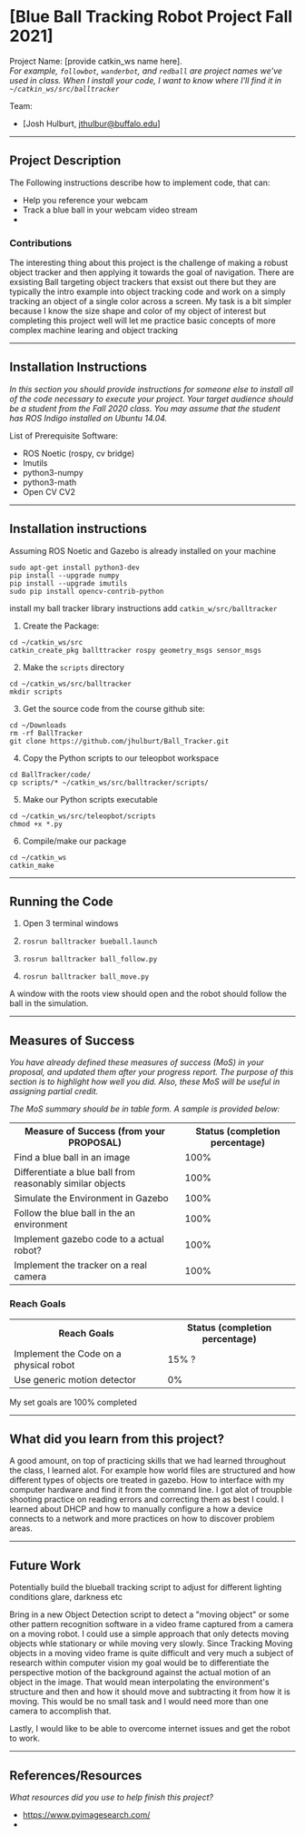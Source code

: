 # [Blue Ball Tracking Robot Project Fall 2021]

Project Name: [provide catkin_ws name here].  
*For example, `followbot`, `wanderbot`, and `redball` are project names we've used in class.  When I install your code, I want to know where I'll find it in `~/catkin_ws/src/balltracker`*

Team:
- [Josh Hulburt, jthulbur@buffalo.edu]

---

## Project Description

The Following instructions describe how to implement code, that can:
- Help you reference your webcam
- Track a blue ball in your webcam video stream
- 

### Contributions

The interesting thing about this project is the challenge of making a robust object tracker and then applying it towards the goal of navigation.
There are exsisting Ball targeting object trackers that exsist out there but they are typically the intro example into object tracking code and work on a simply tracking an object of a single color across a screen. My task is a bit simpler because I know the size shape and color of my object of interest but completing this project well will let me practice basic concepts of more complex machine learing and object tracking

---

## Installation Instructions

*In this section you should provide instructions for someone else to install all of the code necessary to execute your project.
Your target audience should be a student from the Fall 2020 class.
You may assume that the student has ROS Indigo installed on Ubuntu 14.04.*

List of Prerequisite Software:
- ROS Noetic (rospy, cv bridge)
- Imutils
- python3-numpy
- python3-math
- Open CV CV2

---

## Installation instructions

Assuming ROS Noetic and Gazebo is already installed on your machine 

```
sudo apt-get install python3-dev
pip install --upgrade numpy
pip install --upgrade imutils 
sudo pip install opencv-contrib-python
```

install my ball tracker library instructions add `catkin_w/src/balltracker`

1. Create the Package:
```
cd ~/catkin_ws/src
catkin_create_pkg ballttracker rospy geometry_msgs sensor_msgs

```
2. Make the `scripts` directory
```
cd ~/catkin_ws/src/balltracker
mkdir scripts

```
3. Get the source code from the course github site:
```
cd ~/Downloads
rm -rf BallTracker
git clone https://github.com/jhulburt/Ball_Tracker.git

```

4. Copy the Python scripts to our teleopbot workspace
```
cd BallTracker/code/
cp scripts/* ~/catkin_ws/src/balltracker/scripts/

```

5. Make our Python scripts executable
```
cd ~/catkin_ws/src/teleopbot/scripts
chmod +x *.py

```

6. Compile/make our package
```
cd ~/catkin_ws
catkin_make
```

---

## Running the Code

1) Open 3 terminal windows

2) ```rosrun balltracker bueball.launch```
3) ```rosrun balltracker ball_follow.py```
4) ```rosrun balltracker ball_move.py```

A window with the roots view should open and the robot should follow the ball in the simulation.

---

## Measures of Success

*You have already defined these measures of success (MoS) in your proposal, and updated them after your progress report.  The purpose of this section is to highlight how well you did.  Also, these MoS will be useful in assigning partial credit.*

*The MoS summary should be in table form.  A sample is provided below:*
<TABLE>
<TR>
	<TH>Measure of Success (from your PROPOSAL)</TH>
	<TH>Status (completion percentage)</TH>
</TR>
<TR>
	<TD> Find a blue ball in an image </TD>
	<TD>100%</TD>
</TR>
<TR>
	<TD> Differentiate a blue ball from reasonably similar objects </TD>
	<TD>100%</TD>
</TR>
<TR>
	<TD> Simulate the Environment in Gazebo</TD>
	<TD>100%</TD>
</TR>
<TR>
	<TD> Follow the blue ball in the an environment </TD>
	<TD>100%</TD>
</TR>
<TR>
	<TD> Implement gazebo code to a actual robot? </TD>
	<TD>100%</TD>
</TR>
<TR>
	<TD> Implement the tracker on a real camera </TD>
	<TD>100%</TD>	
</TR>
</TABLE>

### Reach Goals

<TABLE>
<TR>
	<TH>Reach Goals</TH>
	<TH>Status (completion percentage)</TH>
</TR>
<TR>
	<TD> Implement the Code on a physical robot </TD>
	<TD>15% ? </TD>
</TR>
<TR>
	<TD> Use generic motion detector  </TD>
	<TD>0%</TD>
</TR>
</TABLE>

My set goals are 100% completed

---

## What did you learn from this project?

A good amount, on top of practicing skills that we had learned throughout the class, I learned alot. For example how world files are structured and how different types of objects ore treated in gazebo. How to interface with my computer hardware and find it from the command line. I got alot of troupble shooting practice on reading errors and correcting them as best I could. I learned about DHCP and how to manually configure a how a device connects to a network and more practices on how to discover problem areas.

---

## Future Work

Potentially build the blueball tracking script to adjust for different lighting conditions glare, darkness etc

Bring in a new Object Detection script to detect a "moving object" or some other pattern recognition software in a video frame captured from a camera on a moving robot. I could use a simple approach that only detects moving objects whle stationary or while moving very slowly. Since Tracking Moving objects in a moving video frame is quite difficult and very much a subject of research within computer vision my goal would be to differentiate the perspective motion of the background against the actual motion of an object in the image. That would mean interpolating the environment's structure and then and how it should move and subtracting it from how it is moving. This would be no small task and I would need more than one camera to accomplish that.

Lastly, I would like to be able to overcome internet issues and get the robot to work.

---

## References/Resources

*What resources did you use to help finish this project?*
- https://www.pyimagesearch.com/
- 



